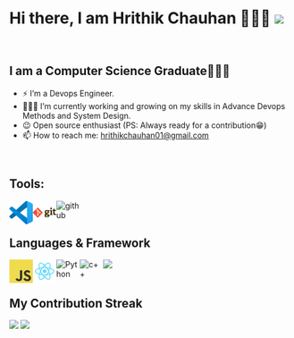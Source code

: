 ### <h1>Hi there, I am Hrithik Chauhan 🙋🏻‍♂️ <img src="https://media.giphy.com/media/hvRJCLFzcasrR4ia7z/giphy.gif" width="25px"></h1>                                                                                                                                                    
<br>                                                                              
                                                                 
 ## I am a Computer Science Graduate👨🏻‍🎓                                                    
- ⚡ I’m a Devops Engineer.                                  
- 👨🏽‍💻 I’m currently working and growing on my skills in Advance Devops Methods and System Design.                                      
- 😉 Open source enthusiast (PS: Always ready for a contribution😁)  
- 📫 How to reach me: hrithikchauhan01@gmail.com             

           
 <br>      


## Tools:           
            
<img align="left" alt="Visual Studio Code" width="42px" src="https://raw.githubusercontent.com/github/explore/80688e429a7d4ef2fca1e82350fe8e3517d3494d/topics/visual-studio-code/visual-studio-code.png" />
<!-- <img align="left" alt="Figma" width="42px" src="https://img.icons8.com/windows/32/000000/figma.png"/> -->
<img align="left" alt="Git" width="42px" src="https://raw.githubusercontent.com/github/explore/80688e429a7d4ef2fca1e82350fe8e3517d3494d/topics/git/git.png" />
<img align="left" alt="github" width="42px" src="https://img.icons8.com/fluent/50/000000/github.png"/>
<br><br>   
  
## Languages & Framework 
<div style="width: 2500px">
 <img align="left" alt="JavaScript" width="42px" src="https://raw.githubusercontent.com/github/explore/80688e429a7d4ef2fca1e82350fe8e3517d3494d/topics/javascript/javascript.png" />
 <img align="left alt="ExpressJs" width="42px" src="https://img.icons8.com/fluency/48/null/express-js.png"/> 
<img align="left" alt="React" width="42px" src="https://raw.githubusercontent.com/github/explore/80688e429a7d4ef2fca1e82350fe8e3517d3494d/topics/react/react.png" />
<img align="left" alt="Python" width="42px" src="https://img.icons8.com/color/48/000000/python.png" />   
<!-- <img align="left alt="Django" width="42px" src="https://img.icons8.com/color/48/000000/django.png"/> -->
<img align="left" alt="c++" width="42px" src="https://img.icons8.com/color/96/000000/c-plus-plus-logo.png"/>
                                                                                                                                                                                                        

</div>
<br>

## My Contribution Streak


<p>
  <img src = "https://github-readme-stats.vercel.app/api?username=Hrithik5&show_icons=true&theme=bear&line_height=25">
 
  <a href="https://github.com/Hrithik5/github-readme-streak-stats">
    <img src="https://github-readme-streak-stats.herokuapp.com/?user=Hrithik5&theme=bear&hide_border=true&background=0D1117&stroke=0000"/>
  </a>
 
 </p>
<!-- ![Hrithik's github stats](https://github-readme-stats.vercel.app/api?username=Hrithik5&show_icons=true&hide_border=truetheme=cobalt) -->

                      
